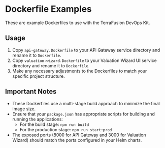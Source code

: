 # Dockerfile Examples

These are example Dockerfiles to use with the TerraFusion DevOps Kit. 

## Usage

1. Copy `api-gateway.Dockerfile` to your API Gateway service directory and rename it to `Dockerfile`.
2. Copy `valuation-wizard.Dockerfile` to your Valuation Wizard UI service directory and rename it to `Dockerfile`.
3. Make any necessary adjustments to the Dockerfiles to match your specific project structure.

## Important Notes

- These Dockerfiles use a multi-stage build approach to minimize the final image size.
- Ensure that your `package.json` has appropriate scripts for building and running the applications:
  - For the build stage: `npm run build`
  - For the production stage: `npm run start:prod`
- The exposed ports (8000 for API Gateway and 3000 for Valuation Wizard) should match the ports configured in your Helm charts.
